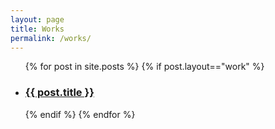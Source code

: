 ```yaml
---
layout: page
title: Works
permalink: /works/
---
```

 
<ul class="entries">
  {% for post in site.posts %}
  {% if post.layout=="work" %}
  <li>
    <a href="{{ post.url }}">
      <h3>{{ post.title }}</h3>
    </a>
  </li>
  {% endif %}
  {% endfor %}
</ul>
